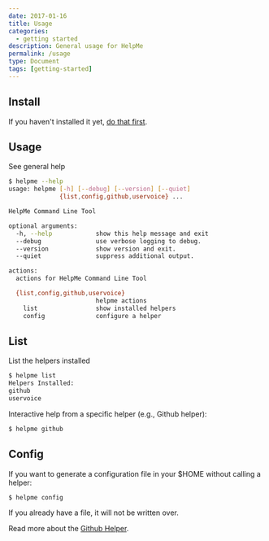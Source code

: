 ```yaml
---
date: 2017-01-16
title: Usage
categories:
  - getting started
description: General usage for HelpMe
permalink: /usage
type: Document
tags: [getting-started]
---
```


## Install
If you haven't installed it yet, [do that first](https://vsoch.github.io/helpme/install).


## Usage
See general help

```bash
$ helpme --help
usage: helpme [-h] [--debug] [--version] [--quiet]
              {list,config,github,uservoice} ...

HelpMe Command Line Tool

optional arguments:
  -h, --help            show this help message and exit
  --debug               use verbose logging to debug.
  --version             show version and exit.
  --quiet               suppress additional output.

actions:
  actions for HelpMe Command Line Tool

  {list,config,github,uservoice}
                        helpme actions
    list                show installed helpers
    config              configure a helper
```

## List

List the helpers installed

```bash
$ helpme list
Helpers Installed:
github
uservoice
```

Interactive help from a specific helper (e.g., Github helper):

```bash
$ helpme github
```

## Config

If you want to generate a configuration file in your $HOME without calling a helper:

```bash
$ helpme config
```

If you already have a file, it will not be written over.

Read more about the [Github Helper](/helpme/helper-github).
